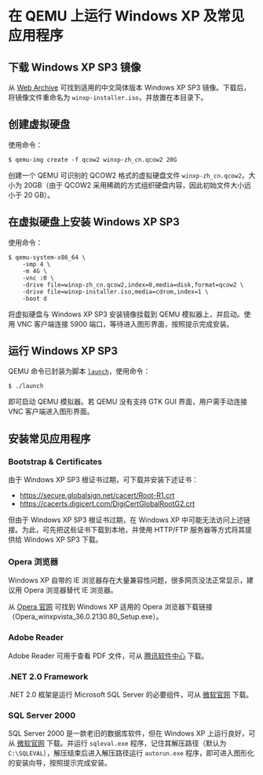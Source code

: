 # 在 QEMU 上运行 Windows XP 及常见应用程序

## 下载 Windows XP SP3 镜像

从 [Web Archive](https://archive.org/details/WinXPProSP3SimplifiedChinese) 可找到适用的中文简体版本 Windows XP SP3 镜像。下载后，将镜像文件重命名为 `winxp-installer.iso`，并放置在本目录下。

## 创建虚拟硬盘

使用命令：

```console
$ qemu-img create -f qcow2 winxp-zh_cn.qcow2 20G
```

创建一个 QEMU 可识别的 QCOW2 格式的虚拟硬盘文件 `winxp-zh_cn.qcow2`，大小为 20GB（由于 QCOW2 采用稀疏的方式组织硬盘内容，因此初始文件大小远小于 20 GB）。

## 在虚拟硬盘上安装 Windows XP SP3

使用命令：

```console
$ qemu-system-x86_64 \
    -smp 4 \
    -m 4G \
    -vnc :0 \
    -drive file=winxp-zh_cn.qcow2,index=0,media=disk,format=qcow2 \
    -drive file=winxp-installer.iso,media=cdrom,index=1 \
    -boot d
```

将虚拟硬盘与 Windows XP SP3 安装镜像挂载到 QEMU 模拟器上，并启动。使用 VNC 客户端连接 5900 端口，等待进入图形界面，按照提示完成安装。

## 运行 Windows XP SP3

QEMU 命令已封装为脚本 [`launch`](./launch)，使用命令：

```console
$ ./launch
```

即可启动 QEMU 模拟器。若 QEMU 没有支持 GTK GUI 界面，用户需手动连接 VNC 客户端进入图形界面。

## 安装常见应用程序

### Bootstrap & Certificates

由于 Windows XP SP3 根证书过期，可下载并安装下述证书：
- https://secure.globalsign.net/cacert/Root-R1.crt
- https://cacerts.digicert.com/DigiCertGlobalRootG2.crt

但由于 Windows XP SP3 根证书过期，在 Windows XP 中可能无法访问上述链接。为此，可先把这些证书下载到本地，并使用 HTTP/FTP 服务器等方式将其提供给 Windows XP SP3 下载。

### Opera 浏览器

Windows XP 自带的 IE 浏览器存在大量兼容性问题，很多网页没法正常显示，建议用 Opera 浏览器替代 IE 浏览器。

从 [Opera 官网](https://get.opera.com/pub/opera-winxpvista/36.0.2130.80/win/) 可找到 Windows XP 适用的 Opera 浏览器下载链接（Opera\_winxpvista\_36.0.2130.80\_Setup.exe）。

### Adobe Reader

Adobe Reader 可用于查看 PDF 文件，可从 [腾讯软件中心](https://pc.qq.com/detail/1/detail_1201.html) 下载。

### .NET 2.0 Framework

.NET 2.0 框架是运行 Microsoft SQL Server 的必要组件，可从 [微软官网](https://www.microsoft.com/en-us/download/details.aspx?id=16614) 下载。

### SQL Server 2000

SQL Server 2000 是一款老旧的数据库软件，但在 Windows XP 上运行良好，可从 [微软官网](http://download.microsoft.com/download/sqlsvr2000/trial/2000/nt45/cn/sqleval.exe) 下载。并运行 `sqleval.exe` 程序，记住其解压路径（默认为 `C:\SQLEVAL`），解压结束后进入解压路径运行 `autorun.exe` 程序，即可进入图形化的安装向导，按照提示完成安装。
